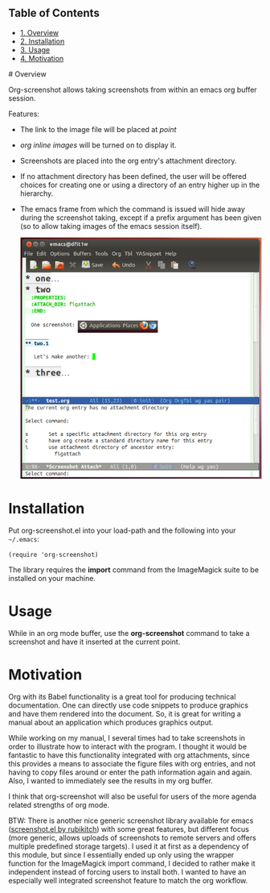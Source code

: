 <div id="table-of-contents">
<h2>Table of Contents</h2>
<div id="text-table-of-contents">
<ul>
<li><a href="#sec-1">1. Overview</a></li>
<li><a href="#sec-2">2. Installation</a></li>
<li><a href="#sec-3">3. Usage</a></li>
<li><a href="#sec-4">4. Motivation</a></li>
</ul>
</div>
</div>
# Overview


Org-screenshot allows taking screenshots from within an emacs org
buffer session.

Features:

-   The link to the image file will be placed at *point*

-   *org inline images* will be turned on to display it.

-   Screenshots are placed into the org entry's attachment
    directory.

-   If no attachment directory has been defined, the user will be
    offered choices for creating one or using a directory of an entry
    higher up in the hierarchy.

-   The emacs frame from which the command is issued will hide away
    during the screenshot taking, except if a prefix argument has been
    given (so to allow taking images of the emacs session itself).
    
    ![nil](fig/figure1.png)

# Installation

Put org-screenshot.el into your load-path and the following into
your `~/.emacs`:

    (require 'org-screenshot)

The library requires the **import** command from the ImageMagick suite to
be installed on your machine.

# Usage

While in an org mode buffer, use the **org-screenshot** command to take a screenshot and
have it inserted at the current point.

# Motivation

Org with its Babel functionality is a great tool for producing technical
documentation. One can directly use code snippets to produce graphics and
have them rendered into the document. So, it is great for writing a manual
about an application which produces graphics output.

While working on my manual, I several times had to take screenshots in order
to illustrate how to interact with the program. I thought it would
be fantastic to have this functionality integrated with org attachments, since
this provides a means to associate the figure files with org entries, and
not having to copy files around or enter the path information again and again.
Also, I wanted to immediately see the results in my org buffer.

I think that org-screenshot will also be useful for users of
the more agenda related strengths of org mode.

BTW: There is another nice generic screenshot library available for
emacs ([screenshot.el by rubikitch](http://www.emacswiki.org/emacs/screenshot.el)) with some great features, but
different focus (more generic, allows uploads of screenshots to
remote servers and offers multiple predefined storage targets). I used
it at first as a dependency of this module, but since I essentially ended up only
using the wrapper function for the ImageMagick import command, I decided
to rather make it independent instead of forcing users to install both.
I wanted to have an especially well integrated screenshot feature to
match the org workflow.
